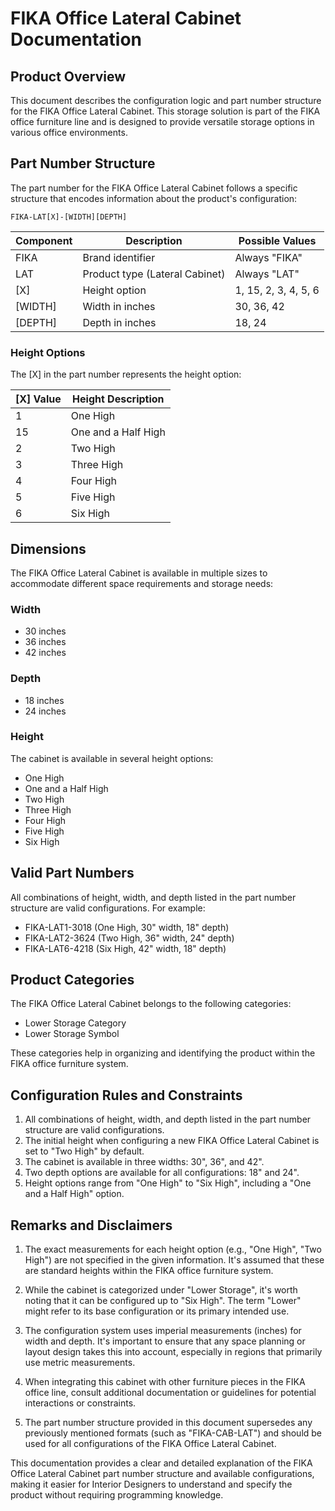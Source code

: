 # FIKA Office Lateral Cabinet Documentation

## Product Overview

This document describes the configuration logic and part number structure for the FIKA Office Lateral Cabinet. This storage solution is part of the FIKA office furniture line and is designed to provide versatile storage options in various office environments.

## Part Number Structure

The part number for the FIKA Office Lateral Cabinet follows a specific structure that encodes information about the product's configuration:

```
FIKA-LAT[X]-[WIDTH][DEPTH]
```

| Component | Description | Possible Values |
|-----------|-------------|-----------------|
| FIKA      | Brand identifier | Always "FIKA" |
| LAT       | Product type (Lateral Cabinet) | Always "LAT" |
| [X]       | Height option | 1, 15, 2, 3, 4, 5, 6 |
| [WIDTH]   | Width in inches | 30, 36, 42 |
| [DEPTH]   | Depth in inches | 18, 24 |

### Height Options

The [X] in the part number represents the height option:

| [X] Value | Height Description |
|-----------|---------------------|
| 1         | One High            |
| 15        | One and a Half High |
| 2         | Two High            |
| 3         | Three High          |
| 4         | Four High           |
| 5         | Five High           |
| 6         | Six High            |

## Dimensions

The FIKA Office Lateral Cabinet is available in multiple sizes to accommodate different space requirements and storage needs:

### Width
- 30 inches
- 36 inches
- 42 inches

### Depth
- 18 inches
- 24 inches

### Height
The cabinet is available in several height options:
- One High
- One and a Half High
- Two High
- Three High
- Four High
- Five High
- Six High

## Valid Part Numbers

All combinations of height, width, and depth listed in the part number structure are valid configurations. For example:

- FIKA-LAT1-3018 (One High, 30" width, 18" depth)
- FIKA-LAT2-3624 (Two High, 36" width, 24" depth)
- FIKA-LAT6-4218 (Six High, 42" width, 18" depth)

## Product Categories

The FIKA Office Lateral Cabinet belongs to the following categories:
- Lower Storage Category
- Lower Storage Symbol

These categories help in organizing and identifying the product within the FIKA office furniture system.

## Configuration Rules and Constraints

1. All combinations of height, width, and depth listed in the part number structure are valid configurations.
2. The initial height when configuring a new FIKA Office Lateral Cabinet is set to "Two High" by default.
3. The cabinet is available in three widths: 30", 36", and 42".
4. Two depth options are available for all configurations: 18" and 24".
5. Height options range from "One High" to "Six High", including a "One and a Half High" option.

## Remarks and Disclaimers

1. The exact measurements for each height option (e.g., "One High", "Two High") are not specified in the given information. It's assumed that these are standard heights within the FIKA office furniture system.

2. While the cabinet is categorized under "Lower Storage", it's worth noting that it can be configured up to "Six High". The term "Lower" might refer to its base configuration or its primary intended use.

3. The configuration system uses imperial measurements (inches) for width and depth. It's important to ensure that any space planning or layout design takes this into account, especially in regions that primarily use metric measurements.

4. When integrating this cabinet with other furniture pieces in the FIKA office line, consult additional documentation or guidelines for potential interactions or constraints.

5. The part number structure provided in this document supersedes any previously mentioned formats (such as "FIKA-CAB-LAT") and should be used for all configurations of the FIKA Office Lateral Cabinet.

This documentation provides a clear and detailed explanation of the FIKA Office Lateral Cabinet part number structure and available configurations, making it easier for Interior Designers to understand and specify the product without requiring programming knowledge.